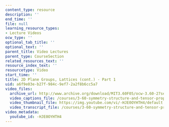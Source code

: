 ```yaml
---
content_type: resource
description: ''
end_time: ''
file: null
learning_resource_types:
- Lecture Videos
ocw_type: ''
optional_tab_title: ''
optional_text: ''
parent_title: Video Lectures
parent_type: CourseSection
related_resources_text: ''
resource_index_text: ''
resourcetype: Video
start_time: ''
title: 2D Plane Groups, Lattices (cont.) - Part 1
uid: a6f9e03e-b27f-984c-9ef7-2a2f8b6cc5a7
video_files:
  archive_url: http://www.archive.org/download/MIT3.60F05/ocw-3.60-27sep2005-part1-220k.mp4
  video_captions_file: /courses/3-60-symmetry-structure-and-tensor-properties-of-materials-fall-2005/d7c0d14f55bc582190a87fc9175cfd4c_-HJE0OYHTH4.vtt
  video_thumbnail_file: https://img.youtube.com/vi/-HJE0OYHTH4/default.jpg
  video_transcript_file: /courses/3-60-symmetry-structure-and-tensor-properties-of-materials-fall-2005/fe471a7e6cdf3ebc6285338fa60ea7fd_-HJE0OYHTH4.pdf
video_metadata:
  youtube_id: -HJE0OYHTH4
---
```

